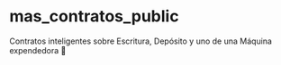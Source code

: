 # mas_contratos_public
Contratos inteligentes sobre Escritura, Depósito y uno de una Máquina expendedora 🚀
